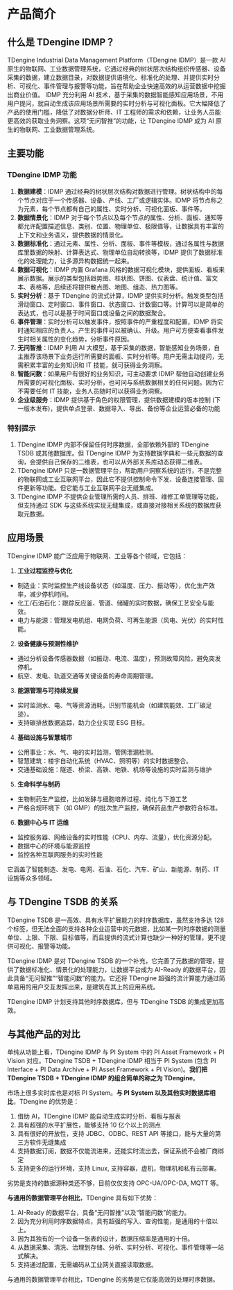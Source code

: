 # 产品简介

## 什么是 TDengine IDMP？

TDengine Industrial Data Management Platform（TDengine IDMP）是一款 AI 原生的物联网、工业数据管理系统，它通过经典的树状层次结构组织传感器、设备采集的数据，建立数据目录，对数据提供语境化、标准化的处理、并提供实时分析、可视化、事件管理与报警等功能，旨在帮助企业快速高效的从运营数据中挖掘出商业价值。
IDMP 充分利用 AI 技术，基于采集的数据智能感知应用场景，不用用户提问，就自动生成该应用场景所需要的实时分析与可视化面板。它大幅降低了产品的使用门槛，降低了对数据分析师、IT 工程师的需求和依赖，让业务人员能更高效的获取业务洞察。这项“无问智推”的功能，让 TDengine IDMP 成为 AI 原生的物联网、工业数据管理系统。

## 主要功能

### TDengine IDMP 功能

1. **数据建模**：IDMP 通过经典的树状层次结构对数据进行管理。树状结构中的每个节点对应于一个传感器、设备、产线、工厂或逻辑实体。IDMP 将节点称之为元素，每个节点都有自己的属性、实时分析、可视化面板、事件等。
2. **数据情景化**：IDMP 对于每个节点以及每个节点的属性、分析、面板、通知等都允许配置描述信息、类别、位置、物理单位、极限值等，让数据具有丰富的上下文和业务语义，提供数据的情景化。
3. **数据标准化**：通过元素、属性、分析、面板、事件等模板，通过各属性与数据库里数据的映射、计算表达式、物理单位自动转换等，IDMP 提供了数据标准化的处理能力，让多源异构数据统一起来。
4. **数据可视化**：IDMP 内置 Grafana 风格的数据可视化模块，提供面板、看板来展示数据。展示的类型包括趋势图、柱状图、饼图、仪表盘、统计值、富文本、表格等，后续还将提供散点图、地图、组态、热力图等。
5. **实时分析**：基于 TDengine 的流式计算，IDMP 提供实时分析。触发类型包括滑动窗口、定时窗口、事件窗口、状态窗口、计数窗口等。计算可以是简单的表达式，也可以是基于时间窗口或设备之间的数据聚合。
6. **事件管理**：实时分析可以触发事件，按照事件的严重程度和配置，IDMP 将实时通知相应的负责人。产生的事件可以被确认、升级。用户可方便查看事件发生时相关属性的变化趋势，分析事件原因。
7. **无问智推**：IDMP 利用 AI 大模型，基于采集的数据，智能感知业务场景，自主推荐该场景下业务运行所需要的面板、实时分析等。用户无需主动提问，无需积累丰富的业务知识和 IT 技能，就可获得业务洞察。
8. **智能问数**：如果用户有很好的业务知识，可主动要求 IDMP 帮他自动创建业务所需要的可视化面板、实时分析，也可问与系统数据相关的任何问题。因为它不需要任何 IT 技能，业务人员随时可以获得业务洞察。
9. **企业级服务**：IDMP 提供基于角色的权限管理，提供数据建模的版本控制 (下一版本发布)，提供单点登录、数据导入、导出、备份等企业运营必备的功能

### 特别提示

1. TDengine IDMP 内部不保留任何时序数据，全部依赖外部的 TDengine TSDB 或其他数据库。但 TDengine IDMP 为支持数据字典和一些元数据的查询，会提供自己保存的二维表，也可以从外部关系库动态获得二维表。
2. TDengine IDMP 只是一数据管理平台，帮助用户洞察系统的运行，不是完整的物联网或工业互联网平台，因此它不提供控制命令下发、设备连接管理、固件更新等功能。但它能与工业互联网平台无缝集成。
3. TDengine IDMP 不提供企业管理所需的人员、排班、维修工单管理等功能，但支持通过 SDK 与这些系统实现无缝集成，或直接对接相关系统的数据库获取元数据。

## 应用场景

TDengine IDMP 能广泛应用于物联网、工业等各个领域，它包括：

1. **工业过程监控与优化**

- 制造业：实时监控生产线设备状态（如温度、压力、振动等），优化生产效率，减少停机时间。
- 化工/石油石化：跟踪反应釜、管道、储罐的实时数据，确保工艺安全与能效。
- 电力与能源：管理发电机组、电网负荷、可再生能源（风电、光伏）的实时性能。

2. **设备健康与预测性维护**

- 通过分析设备传感器数据（如振动、电流、温度），预测故障风险，避免突发停机。
- 航空、发电、轨道交通等关键设备的寿命周期管理。

3. **能源管理与可持续发展**

- 实时监测水、电、气等资源消耗，识别节能机会（如建筑能效、工厂碳足迹）。
- 支持碳排放数据追踪，助力企业实现 ESG 目标。

4. **基础设施与智慧城市**

- 公用事业：水、气、电的实时监测，管网泄漏检测。
- 智慧建筑：楼宇自动化系统（HVAC、照明等）的实时数据整合。
- 交通基础设施：隧道、桥梁、高铁、地铁、机场等设施的实时监测与维护

5. **生命科学与制药**

- 生物制药生产监控，比如发酵与细胞培养过程、纯化与下游工艺
- 严格合规环境下（如 GMP）的批次生产监控，确保药品生产参数符合标准。

6. **数据中心与 IT 运维**

- 监控服务器、网络设备的实时性能（CPU、内存、流量），优化资源分配。
- 数据中心的环境与能源监控
- 监控各种互联网服务的实时性能

它涵盖了智能制造、发电、电网、石油、石化、汽车、矿山、新能源、制药、IT 设施等众多领域。

## 与 TDengine TSDB 的关系

TDengine TSDB 是一高效、具有水平扩展能力的时序数据库，虽然支持多达 128 个标签，但无法全面的支持各种企业运营中的元数据，比如某一列时序数据的测量单位、上限、下限、目标值等，而且提供的流式计算也缺少一种好的管理，更不提供可视化、报警等功能。

TDengine IDMP 是对 TDengine TSDB 的一个补充，它完善了元数据的管理，提供了数据标准化、情景化的处理能力，让数据平台成为 AI-Ready 的数据平台，因此具备“无问智推”“智能问数”的能力。它还将 TDengine 超强的流计算能力通过简单易用的用户交互发挥出来，是建筑在其上的应用系统。

TDengine IDMP 计划支持其他时序数据库，但与 TDengine TSDB 的集成更加高效。

## 与其他产品的对比

单纯从功能上看，TDengine IDMP 与 PI System 中的 PI Asset Framework + PI Vision 对应。TDengine TSDB + TDengine IDMP 相当于 PI System (包含 PI Interface + PI Data Archive + PI Asset Framework + PI Vision)。**我们把 TDengine TSDB + TDengine IDMP 的组合简单的称之为 TDengine**。

市场上很多实时库也是对标 PI System。**与 PI System 以及其他实时数据库相比**，TDengine 的优势是：

1. 借助 AI，TDengine IDMP 能自动生成实时分析、看板与报表
2. 具有超强的水平扩展性，能够支持 10 亿个以上的测点
3. 具有很好的开放性，支持 JDBC、ODBC、REST API 等接口，能与大量的第三方软件无缝集成
4. 支持数据订阅，数据不仅能流进来，还能实时流出去，保证系统不会被厂商绑定
5. 支持更多的运行环境，支持 Linux, 支持容器，虚机，物理机和私有云部署。

劣势是支持的数据源种类还不够，目前仅仅支持 OPC-UA/OPC-DA, MQTT 等。

**与通用的数据管理平台相比**，TDengine 具有如下优势：

1. AI-Ready 的数据平台，具备“无问智推”以及“智能问数”的能力。
2. 因为充分利用时序数据特点，具有超强的写入、查询性能，是通用的十倍以上。
3. 因为其独有的一个设备一张表的设计，数据压缩率是通用的十倍。
4. 从数据采集、清洗、治理到存储、分析、实时分析、可视化、事件管理等一站式解决。
5. 支持通过配置，无需编码从工业网关直接读取数据。

与通用的数据管理平台相比，TDengine 的劣势是它仅能高效的处理时序数据。

